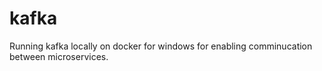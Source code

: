 # kafka

Running kafka locally on docker for windows for enabling comminucation between microservices.
